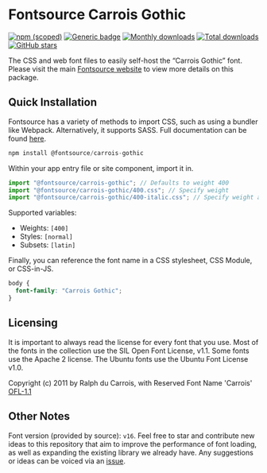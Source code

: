 # Fontsource Carrois Gothic

[![npm (scoped)](https://img.shields.io/npm/v/@fontsource/carrois-gothic?color=brightgreen)](https://www.npmjs.com/package/@fontsource/carrois-gothic) [![Generic badge](https://img.shields.io/badge/fontsource-passing-brightgreen)](https://github.com/fontsource/fontsource) [![Monthly downloads](https://badgen.net/npm/dm/@fontsource/carrois-gothic)](https://github.com/fontsource/fontsource) [![Total downloads](https://badgen.net/npm/dt/@fontsource/carrois-gothic)](https://github.com/fontsource/fontsource) [![GitHub stars](https://img.shields.io/github/stars/fontsource/fontsource.svg?style=social&label=Star)](https://github.com/fontsource/fontsource/stargazers)

The CSS and web font files to easily self-host the “Carrois Gothic” font. Please visit the main [Fontsource website](https://fontsource.org/fonts/carrois-gothic) to view more details on this package.

## Quick Installation

Fontsource has a variety of methods to import CSS, such as using a bundler like Webpack. Alternatively, it supports SASS. Full documentation can be found [here](https://fontsource.org/docs/getting-started/introduction).

```javascript
npm install @fontsource/carrois-gothic
```

Within your app entry file or site component, import it in.

```javascript
import "@fontsource/carrois-gothic"; // Defaults to weight 400
import "@fontsource/carrois-gothic/400.css"; // Specify weight
import "@fontsource/carrois-gothic/400-italic.css"; // Specify weight and style

```

Supported variables:
- Weights: `[400]`
- Styles: `[normal]`
- Subsets: `[latin]`

Finally, you can reference the font name in a CSS stylesheet, CSS Module, or CSS-in-JS.

```css
body {
  font-family: "Carrois Gothic";
}
```

## Licensing
It is important to always read the license for every font that you use.
Most of the fonts in the collection use the SIL Open Font License, v1.1. Some fonts use the Apache 2 license. The Ubuntu fonts use the Ubuntu Font License v1.0.

Copyright (c) 2011 by Ralph du Carrois, with Reserved Font Name 'Carrois'
[OFL-1.1](http://scripts.sil.org/OFL)

## Other Notes
Font version (provided by source): `v16`.
Feel free to star and contribute new ideas to this repository that aim to improve the performance of font loading, as well as expanding the existing library we already have. Any suggestions or ideas can be voiced via an [issue](https://github.com/fontsource/fontsource/issues).